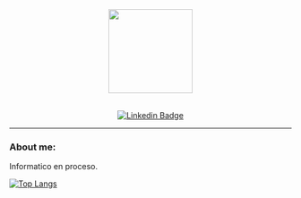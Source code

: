 <div id="header" align="center">
  <img src="https://media.giphy.com/media/2IudUHdI075HL02Pkk/giphy.gif" height="150" />
</div>

<br>

<div id="badges" align="center">
  
  [![Linkedin Badge](https://img.shields.io/badge/-Josco-blue?style=flat&logo=Linkedin&logoColor=white)](https://www.linkedin.com/in/joaqu%C3%ADn-emanuel-santa-cruz-a7594b24b/)
  
</div>

---
### About me:
  Informatico en proceso.
  
  
  [![Top Langs](https://github-readme-stats.vercel.app/api/top-langs/?username=Joakulo&layout=compact&theme=vision-friendly-dark)](https://github.com/anuraghazra/github-readme-stats)
  

